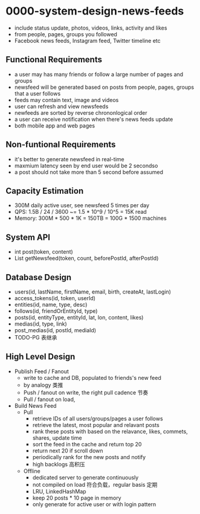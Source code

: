 # 0000-system-design-news-feeds
- include status update, photos, videos, links, activity and likes
- from people, pages, groups you followed
- Facebook news feeds, Instagram feed, Twitter timeline etc

## Functional Requirements
- a user may has many friends or follow a large number of pages and groups
- newsfeed will be generated based on posts from people, pages, groups that a user follows
- feeds may contain text, image and videos
- user can refresh and view newsfeeds
- newfeeds are sorted by reverse chrononlogical order
- a user can receive notification when there's news feeds update
- both mobile app and web pages

## Non-funtional Requirements
- it's better to generate newsfeed in real-time
- maxmium latency seen by end user would be 2 secondso
- a post should not take more than 5 second before assumed

## Capacity Estimation
- 300M daily active user, see newsfeed 5 times per day
- QPS: 1.5B / 24 / 3600 ~= 1.5 * 10^9 / 10^5 = 15K read
- Memory: 300M * 500 * 1K = 150TB = 100G * 1500 machines

## System API
- int post(token, content)
- List<Long> getNewsfeed(token, count, beforePostId, afterPostId)

## Database Design
- users(id, lastName, firstName, email, birth, createAt, lastLogin)
- access_tokens(id, token, userId)
- entities(id, name, type, desc)
- follows(id, friendOrEntityId, type)
- posts(id, entityType, entityId, lat, lon, content, likes)
- medias(id, type, link)
- post_medias(id, postId, mediaId)
- TODO-PG 表继承

## High Level Design
- Publish Feed / Fanout
	- write to cache and DB, populated to friends's new feed
	- by analogy 类推
	- Push / fanout on write, the right pull cadence 节奏
	- Pull / fanout on load,
- Build News Feed
	- Pull
		- retrieve IDs of all users/groups/pages a user follows
		- retrieve the latest, most popular and relavant posts
		- rank these posts with based on the relavance, likes, commets, shares, update time
		- sort the feed in the cache and return top 20
		- return next 20 if scroll down
		- periodically rank for the new posts and notify
		- high backlogs 高积压
	- Offline
		- dedicated server to generate continuously
		- not compiled on load 符合负载，regular basis 定期
		- LRU, LinkedHashMap
		- keep 20 posts * 10 page in memory
		- only generate for active user or with login pattern
